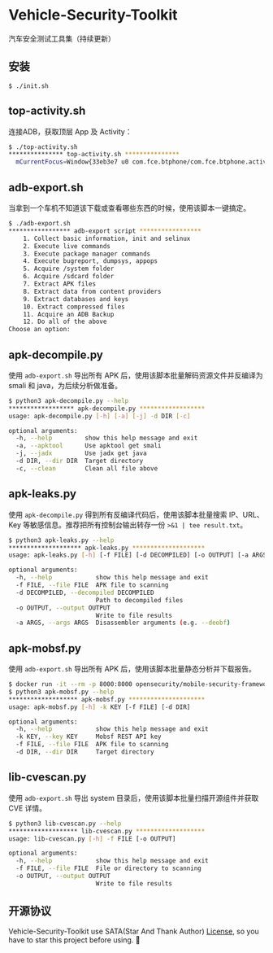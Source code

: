 # Vehicle-Security-Toolkit

汽车安全测试工具集（持续更新）

## 安装

```
$ ./init.sh
```

## top-activity.sh

连接ADB，获取顶层 App 及 Activity：

```sh
$ ./top-activity.sh
*************** top-activity.sh ***************
  mCurrentFocus=Window{33eb3e7 u0 com.fce.btphone/com.fce.btphone.activity.BtActivity}
```

## adb-export.sh

当拿到一个车机不知道该下载或查看哪些东西的时候，使用该脚本一键搞定。

```sh
$ ./adb-export.sh
***************** adb-export script *****************
    1. Collect basic information, init and selinux
    2. Execute live commands
    3. Execute package manager commands
    4. Execute bugreport, dumpsys, appops
    5. Acquire /system folder
    6. Acquire /sdcard folder
    7. Extract APK files
    8. Extract data from content providers
    9. Extract databases and keys
    10. Extract compressed files
    11. Acquire an ADB Backup
    12. Do all of the above
Choose an option: 
```

## apk-decompile.py

使用 `adb-export.sh` 导出所有 APK 后，使用该脚本批量解码资源文件并反编译为 smali 和 java，为后续分析做准备。

```sh
$ python3 apk-decompile.py --help
****************** apk-decompile.py ******************
usage: apk-decompile.py [-h] [-a] [-j] -d DIR [-c]

optional arguments:
  -h, --help         show this help message and exit
  -a, --apktool      Use apktool get smali
  -j, --jadx         Use jadx get java
  -d DIR, --dir DIR  Target directory
  -c, --clean        Clean all file above
```

## apk-leaks.py

使用 `apk-decompile.py` 得到所有反编译代码后，使用该脚本批量搜索 IP、URL、Key 等敏感信息。推荐把所有控制台输出转存一份 `>&1 | tee result.txt`。

```sh
$ python3 apk-leaks.py --help
******************** apk-leaks.py ********************
usage: apk-leaks.py [-h] [-f FILE] [-d DECOMPILED] [-o OUTPUT] [-a ARGS]

optional arguments:
  -h, --help            show this help message and exit
  -f FILE, --file FILE  APK file to scanning
  -d DECOMPILED, --decompiled DECOMPILED
                        Path to decompiled files
  -o OUTPUT, --output OUTPUT
                        Write to file results
  -a ARGS, --args ARGS  Disassembler arguments (e.g. --deobf)
```

## apk-mobsf.py

使用 `adb-export.sh` 导出所有 APK 后，使用该脚本批量静态分析并下载报告。

```sh
$ docker run -it --rm -p 8000:8000 opensecurity/mobile-security-framework-mobsf:latest
$ python3 apk-mobsf.py --help
******************* apk-mobsf.py *********************
usage: apk-mobsf.py [-h] -k KEY [-f FILE] [-d DIR]

optional arguments:
  -h, --help            show this help message and exit
  -k KEY, --key KEY     Mobsf REST API key
  -f FILE, --file FILE  APK file to scanning
  -d DIR, --dir DIR     Target directory
```

## lib-cvescan.py

使用 `adb-export.sh` 导出 system 目录后，使用该脚本批量扫描开源组件并获取 CVE 详情。

```sh
$ python3 lib-cvescan.py --help
******************* lib-cvescan.py *******************
usage: lib-cvescan.py [-h] -f FILE [-o OUTPUT]

optional arguments:
  -h, --help            show this help message and exit
  -f FILE, --file FILE  File or directory to scanning
  -o OUTPUT, --output OUTPUT
                        Write to file results
```

## 开源协议

Vehicle-Security-Toolkit use SATA(Star And Thank Author) [License](./LICENSE), so you have to star this project before using. 🙏
